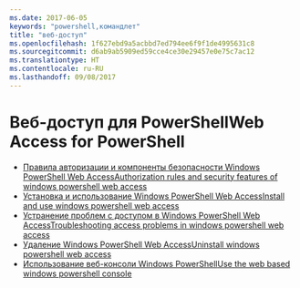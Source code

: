 ```yaml
---
ms.date: 2017-06-05
keywords: "powershell,командлет"
title: "веб-доступ"
ms.openlocfilehash: 1f627ebd9a5acbbd7ed794ee6f9f1de4995631c8
ms.sourcegitcommit: d6ab9ab5909ed59cce4ce30e29457e0e75c7ac12
ms.translationtype: HT
ms.contentlocale: ru-RU
ms.lasthandoff: 09/08/2017
---
```

# <a name="web-access-for-powershell"></a><span data-ttu-id="a2427-103">Веб-доступ для PowerShell</span><span class="sxs-lookup"><span data-stu-id="a2427-103">Web Access for PowerShell</span></span>

- [<span data-ttu-id="a2427-104">Правила авторизации и компоненты безопасности Windows PowerShell Web Access</span><span class="sxs-lookup"><span data-stu-id="a2427-104">Authorization rules and security features of windows powershell web access</span></span>](web-access/authorization-rules-and-security-features-of-windows-powershell-web-access.md)
- [<span data-ttu-id="a2427-105">Установка и использование Windows PowerShell Web Access</span><span class="sxs-lookup"><span data-stu-id="a2427-105">Install and use windows powershell web access</span></span>](web-access/install-and-use-windows-powershell-web-access.md)
- [<span data-ttu-id="a2427-106">Устранение проблем с доступом в Windows PowerShell Web Access</span><span class="sxs-lookup"><span data-stu-id="a2427-106">Troubleshooting access problems in windows powershell web access</span></span>](web-access/troubleshooting-access-problems-in-windows-powershell-web-access.md)
- [<span data-ttu-id="a2427-107">Удаление Windows PowerShell Web Access</span><span class="sxs-lookup"><span data-stu-id="a2427-107">Uninstall windows powershell web access</span></span>](web-access/uninstall-windows-powershell-web-access.md)
- [<span data-ttu-id="a2427-108">Использование веб-консоли Windows PowerShell</span><span class="sxs-lookup"><span data-stu-id="a2427-108">Use the web based windows powershell console</span></span>](web-access/use-the-web-based-windows-powershell-console.md)

